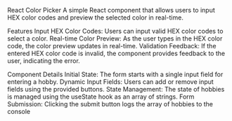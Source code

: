 React Color Picker
A simple React component that allows users to input HEX color codes and preview the selected color in real-time.

Features
Input HEX Color Codes: Users can input valid HEX color codes to select a color.
Real-time Color Preview: As the user types in the HEX color code, the color preview updates in real-time.
Validation Feedback: If the entered HEX color code is invalid, the component provides feedback to the user, indicating the error.

Component Details
Initial State: The form starts with a single input field for entering a hobby.
Dynamic Input Fields: Users can add or remove input fields using the provided buttons.
State Management: The state of hobbies is managed using the useState hook as an array of strings.
Form Submission: Clicking the submit button logs the array of hobbies to the console